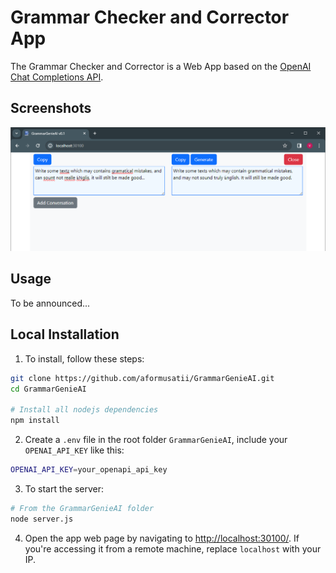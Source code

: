 # Grammar Checker and Corrector App
The Grammar Checker and Corrector is a Web App based on the [OpenAI Chat Completions API](https://platform.openai.com/docs/guides/text-generation).

## Screenshots
![alt text](doc/GrammarGenieAI_1.png)

## Usage
To be announced...

## Local Installation

1. To install, follow these steps:
```bash
git clone https://github.com/aformusatii/GrammarGenieAI.git
cd GrammarGenieAI

# Install all nodejs dependencies
npm install
```

2. Create a `.env` file in the root folder `GrammarGenieAI`, include your `OPENAI_API_KEY` like this:
```bash
OPENAI_API_KEY=your_openapi_api_key
```

3. To start the server:
```bash
# From the GrammarGenieAI folder
node server.js
```

4. Open the app web page by navigating to [http://localhost:30100/](http://localhost:30100/). If you're accessing it from a remote machine, replace `localhost` with your IP.


